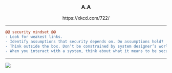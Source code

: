 <h3 align="center">
A.A
</h1>

<p align="center">
https://xkcd.com/722/
</p>

<hr>

```diff
@@ security mindset @@
- Look for weakest links.
- Identify assumptions that security depends on. Do assumptions hold?
- Think outside the box. Don’t be constrained by system designer’s worldview.
- When you interact with a system, think about what it means to be secure, and how it might be exploited.
```
<hr>

<img aligh="center" src="https://aster-readme.vercel.app/api/top-langs/?username=ayubatif&exclude_lang=html&layout=compact">
